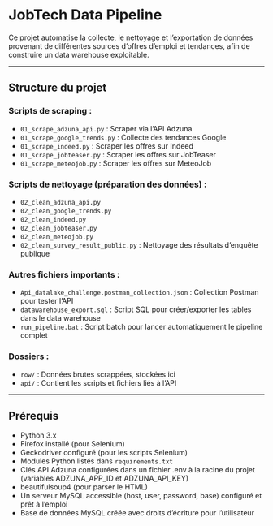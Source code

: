 # JobTech Data Pipeline

Ce projet automatise la collecte, le nettoyage et l’exportation de données provenant de différentes sources d’offres d’emploi et tendances, afin de construire un data warehouse exploitable.

---

## Structure du projet

### Scripts de scraping :

- `01_scrape_adzuna_api.py` : Scraper via l’API Adzuna
- `01_scrape_google_trends.py` : Collecte des tendances Google
- `01_scrape_indeed.py` : Scraper les offres sur Indeed
- `01_scrape_jobteaser.py` : Scraper les offres sur JobTeaser
- `01_scrape_meteojob.py` : Scraper les offres sur MeteoJob

### Scripts de nettoyage (préparation des données) :

- `02_clean_adzuna_api.py`  
- `02_clean_google_trends.py`  
- `02_clean_indeed.py`  
- `02_clean_jobteaser.py`  
- `02_clean_meteojob.py`  
- `02_clean_survey_result_public.py` : Nettoyage des résultats d’enquête publique

### Autres fichiers importants :

- `Api_datalake_challenge.postman_collection.json` : Collection Postman pour tester l’API
- `datawarehouse_export.sql` : Script SQL pour créer/exporter les tables dans le data warehouse
- `run_pipeline.bat` : Script batch pour lancer automatiquement le pipeline complet

### Dossiers :

- `row/` : Données brutes scrappées, stockées ici
- `api/` : Contient les scripts et fichiers liés à l’API

---

## Prérequis

- Python 3.x  
- Firefox installé (pour Selenium)  
- Geckodriver configuré (pour les scripts Selenium)  
- Modules Python listés dans `requirements.txt`
- Clés API Adzuna configurées dans un fichier .env à la racine du projet (variables ADZUNA_APP_ID et ADZUNA_API_KEY)
- beautifulsoup4 (pour parser le HTML)
- Un serveur MySQL accessible (host, user, password, base) configuré et prêt à l’emploi
- Base de données MySQL créée avec droits d’écriture pour l’utilisateur
  
